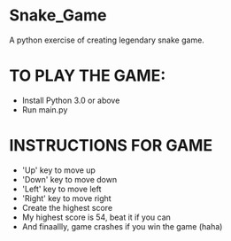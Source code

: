 # Snake_Game
A python exercise of creating legendary snake game.

# TO PLAY THE GAME:
- Install Python 3.0 or above
- Run main.py

# INSTRUCTIONS FOR GAME
- 'Up' key to move up
- 'Down' key to move down
- 'Left' key to move left
- 'Right' key to move right
- Create the highest score 
- My highest score is 54, beat it if you can
- And finaallly, game crashes if you win the game (haha)
